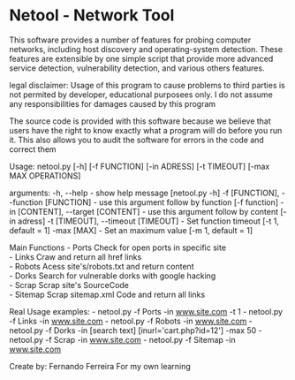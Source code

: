 # Netool - Network Tool

This software provides a number of features for probing computer networks, 
including host discovery and operating-system detection. These features are 
extensible by one simple script that provide more advanced service detection,
vulnerability detection, and various others features.

legal disclaimer: 
  Usage of this program to cause problems to third parties is not permited by developer, 
  educational purposees only. I do not assume any responsibilities for damages caused by this program

  The source code is provided with this software because we believe that users have the right to
  know exactly what a program will do before you run it.
  This also allows you to audit the software for errors in the code and correct them

Usage:
  netool.py [-h] [-f FUNCTION] [-in ADRESS] [-t TIMEOUT] [-max MAX OPERATIONS]


arguments:
    -h, --help                                - show help message                        [netool.py -h]
    -f    [FUNCTION],   --function [FUNCTION] - use this argument follow by function     [-f function]
    -in   [CONTENT],    --target [CONTENT]    - use this argument follow by content      [-in adress]
    -t    [TIMEOUT],    --timeout [TIMEOUT]   - Set function timeout                     [-t 1, default = 1]
    -max  [MAX]                               - Set an maximum value                     [-m 1, default = 1]

Main Functions
    - Ports     Check for open ports in specific site           
    - Links     Craw and return all href links                   
    - Robots    Acess site's/robots.txt and return content        
    - Dorks     Search for vulnerable dorks with google hacking   
    - Scrap     Scrap site's SourceCode                           
    - Sitemap   Scrap sitemap.xml Code and return all links       
   
 Real Usage examples:
    - netool.py -f Ports   -in  www.site.com -t 1
    - netool.py -f Links   -in  www.site.com
    - netool.py -f Robots  -in  www.site.com
    - netool.py -f Dorks   -in [search text] [inurl='cart.php?id=12'] -max 50
    - netool.py -f Scrap   -in  www.site.com
    - netool.py -f Sitemap -in  www.site.com

 
Create by: Fernando Ferreira
For my own learning
